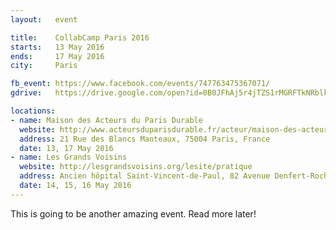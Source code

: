 ```yaml
---
layout:   event

title:    CollabCamp Paris 2016
starts:   13 May 2016
ends:     17 May 2016
city:     Paris

fb_event: https://www.facebook.com/events/747763475367071/
gdrive:   https://drive.google.com/open?id=0B0JFhAj5r4jTZS1rMGRFTkNRblk

locations:
- name: Maison des Acteurs du Paris Durable
  website: http://www.acteursduparisdurable.fr/acteur/maison-des-acteurs-du-paris-durable
  address: 21 Rue des Blancs Manteaux, 75004 Paris, France
  date: 13, 17 May 2016
- name: Les Grands Voisins
  website: http://lesgrandsvoisins.org/lesite/pratique
  address: Ancien hôpital Saint-Vincent-de-Paul, 82 Avenue Denfert-Rochereau, 75014 Paris, France
  date: 14, 15, 16 May 2016
---
```


This is going to be another amazing event. Read more later!

